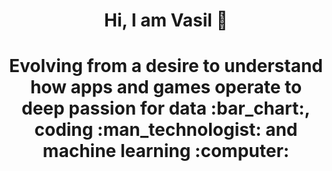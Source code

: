 <h1 align=center> Hi, I am Vasil 👋</h1>

<h1 align=center> Evolving from a desire to understand how apps and games operate to deep passion for data :bar_chart:, coding :man_technologist: and machine learning :computer:</h1>
<!--
**Vasil321/Vasil321** is a ✨ _special_ ✨ repository because its `README.md` (this file) appears on your GitHub profile.

Here are some ideas to get you started:

- 🔭 I’m currently working on ...
- 🌱 I’m currently learning ...
- 👯 I’m looking to collaborate on ...
- 🤔 I’m looking for help with ...
- 💬 Ask me about ...
- 📫 How to reach me: ...
- 😄 Pronouns: ...
- ⚡ Fun fact: ...
-->
